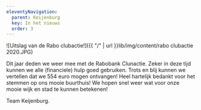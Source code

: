 ```yaml
---
eleventyNavigation:
  parent: Keijenburg
  key: In het nieuws
  order: 3
---
```


![Uitslag van de Rabo clubactie!]({{ "/" | url }}lib/img/content/rabo clubactie 2020.JPG)

Dit jaar deden we weer mee met de Rabobank Clunactie.
Zeker in deze tijd kunnen we alle (financiele) hulp goed gebruiken. 
Trots en blij kunnen we vertellen dat we 554 euro mogen ontvangen!
Heel hartelijk bedankt voor het stemmen op ons mooie buurthuis!
We hopen snel weer wat voor onze mooie wijk en stad te kunnen betekenen!

Team Keijenburg.
